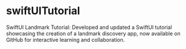 # swiftUITutorial
SwiftUI Landmark Tutorial: Developed and updated a SwiftUI tutorial showcasing the creation of a landmark discovery app, now available on GitHub for interactive learning and collaboration.
